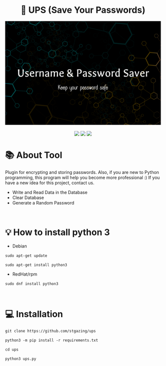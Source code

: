 <div align="center">
  <h1>🔐 UPS (Save Your Passwords)</h1>
  <img src="https://raw.githubusercontent.com/STgazing/ups/main/main.png">
  <br><br>
  <img src="https://img.shields.io/badge/version-1.2-yellow?style=for-the-badge">
  <img src="https://img.shields.io/github/languages/count/stgazing/ups?logo=python&style=for-the-badge">
  <img src="https://img.shields.io/github/last-commit/STgazing/ups?style=for-the-badge">
  </div>

# 📚 About Tool
Plugin for encrypting and storing passwords. Also, if you are new to Python programming, this program will help you become more professional :)
If you have a new idea for this project, contact us.
* Write and Read Data in the Database
* Clear Database
* Generate a Random Password

<br>

# 💡 How to install python 3
* Debian
```
sudo apt-get update
```
```
sudo apt-get install python3
```
* RedHat/rpm
```
sudo dnf install python3
```

<br>

# 💻 Installation
```
git clone https://github.com/stgazing/ups
```
```
python3 -m pip install -r requirements.txt
```
```
cd ups
```
```
python3 ups.py
```
